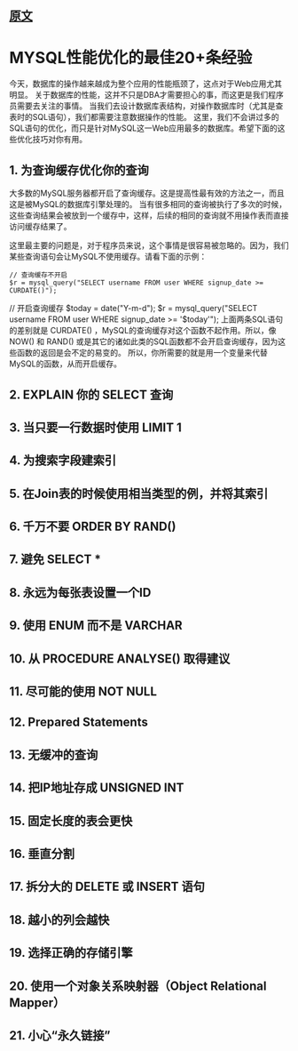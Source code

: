 

## [原文](http://coolshell.cn/articles/1846.html)

# MYSQL性能优化的最佳20+条经验


今天，数据库的操作越来越成为整个应用的性能瓶颈了，这点对于Web应用尤其明显。
关于数据库的性能，这并不只是DBA才需要担心的事，而这更是我们程序员需要去关注的事情。
当我们去设计数据库表结构，对操作数据库时（尤其是查表时的SQL语句），我们都需要注意数据操作的性能。
这里，我们不会讲过多的SQL语句的优化，而只是针对MySQL这一Web应用最多的数据库。希望下面的这些优化技巧对你有用。

## 1. 为查询缓存优化你的查询
大多数的MySQL服务器都开启了查询缓存。这是提高性最有效的方法之一，而且这是被MySQL的数据库引擎处理的。
当有很多相同的查询被执行了多次的时候，这些查询结果会被放到一个缓存中，这样，后续的相同的查询就不用操作表而直接访问缓存结果了。

这里最主要的问题是，对于程序员来说，这个事情是很容易被忽略的。因为，我们某些查询语句会让MySQL不使用缓存。请看下面的示例：
 
 ```mysql
// 查询缓存不开启
$r = mysql_query("SELECT username FROM user WHERE signup_date >= CURDATE()");
 ```
// 开启查询缓存
$today = date("Y-m-d");
$r = mysql_query("SELECT username FROM user WHERE signup_date >= '$today'");
上面两条SQL语句的差别就是 CURDATE() ，MySQL的查询缓存对这个函数不起作用。所以，像 NOW() 
和 RAND() 或是其它的诸如此类的SQL函数都不会开启查询缓存，因为这些函数的返回是会不定的易变的。
所以，你所需要的就是用一个变量来代替MySQL的函数，从而开启缓存。


## 2. EXPLAIN 你的 SELECT 查询

## 3. 当只要一行数据时使用 LIMIT 1

## 4. 为搜索字段建索引

## 5. 在Join表的时候使用相当类型的例，并将其索引

## 6. 千万不要 ORDER BY RAND()

## 7. 避免 SELECT *

## 8. 永远为每张表设置一个ID

## 9. 使用 ENUM 而不是 VARCHAR

## 10. 从 PROCEDURE ANALYSE() 取得建议

## 11. 尽可能的使用 NOT NULL

## 12. Prepared Statements

## 13. 无缓冲的查询

## 14. 把IP地址存成 UNSIGNED INT


## 15. 固定长度的表会更快


## 16. 垂直分割

## 17. 拆分大的 DELETE 或 INSERT 语句

## 18. 越小的列会越快

## 19. 选择正确的存储引擎

## 20. 使用一个对象关系映射器（Object Relational Mapper）

## 21. 小心“永久链接”


